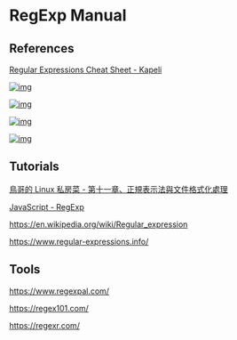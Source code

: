 <!-- #regexp -->
# RegExp Manual

<!-- #regexp-ref -->
## References

[Regular Expressions Cheat Sheet - Kapeli](https://kapeli.com/cheat_sheets/Regular_Expressions.docset/Contents/Resources/Documents/index)

[![img](https://gitee.com/mrhuangyuhui/images/raw/master/regexp/regexp-vbird-1.png)](http://linux.vbird.org/linux_basic/0330regularex.php)

[![img](https://gitee.com/mrhuangyuhui/images/raw/master/regexp/regexp-vbird-2.png)](http://linux.vbird.org/linux_basic/0330regularex.php)

[![img](https://gitee.com/mrhuangyuhui/images/raw/master/regexp/regexp-vbird-3.png)](http://linux.vbird.org/linux_basic/0330regularex.php)

[![img](https://gitee.com/mrhuangyuhui/images/raw/master/regexp/regexp-regexpal-1.png)](https://www.regexpal.com/)

<!-- #regexp-tutorial -->
## Tutorials

[鳥哥的 Linux 私房菜 - 第十一章、正規表示法與文件格式化處理](/tutorials/linux/linux-vbird-basic/ch11.md)

[JavaScript - RegExp](/tutorials/js/js-regexp.md)

<https://en.wikipedia.org/wiki/Regular_expression>

<https://www.regular-expressions.info/>

<!-- #regexp-tool -->
## Tools

<https://www.regexpal.com/>

<https://regex101.com/>

<https://regexr.com/>
